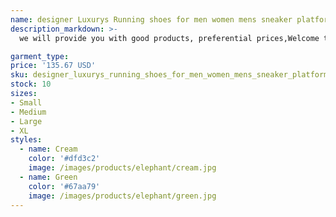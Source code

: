 ```yaml
---
name: designer Luxurys Running shoes for men women mens sneaker platform womens outdoor sports sneakers trainers eur 36-46
description_markdown: >-
  we will provide you with good products, preferential prices,Welcome to retail and wholesale! with box please contact us.when you order. Special Discount! Factory Outlet Sales!Excellent Quality! We hope to establish a long-term business relationship with you.Always provide high-quality shoes. The most competitive price! Accepted,Mix Order Accepted. We Support Wholesale,to all the World. If you have any questions, please contact us to get the physical picture.Suitable for outdoor sports.syi

garment_type:
price: '135.67 USD'
sku: designer_luxurys_running_shoes_for_men_women_mens_sneaker_platform_womens_outdoor_sports_sneakers_trainers_eur_36-46
stock: 10
sizes:
- Small
- Medium
- Large
- XL
styles:
  - name: Cream
    color: '#dfd3c2'
    image: /images/products/elephant/cream.jpg
  - name: Green
    color: '#67aa79'
    image: /images/products/elephant/green.jpg
---
```

